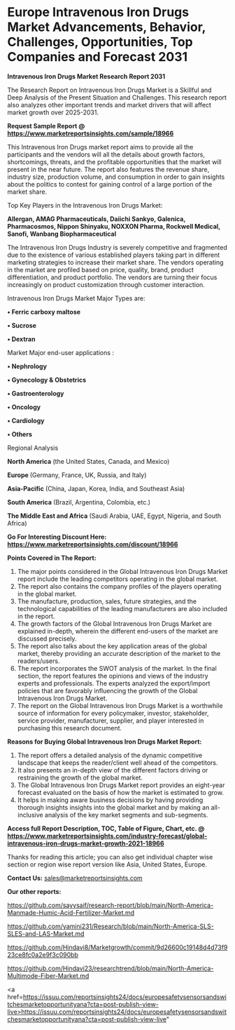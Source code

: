 # Europe Intravenous Iron Drugs Market Advancements, Behavior, Challenges, Opportunities, Top Companies and Forecast 2031

<strong>Intravenous Iron Drugs Market Research Report 2031</strong>

The Research Report on Intravenous Iron Drugs Market is a Skillful and Deep Analysis of the Present Situation and Challenges. This research report also analyzes other important trends and market drivers that will affect market growth over 2025-2031.

<strong>Request Sample Report @ <a href=https://www.marketreportsinsights.com/sample/18966>https://www.marketreportsinsights.com/sample/18966</a></strong>

This Intravenous Iron Drugs market report aims to provide all the participants and the vendors will all the details about growth factors, shortcomings, threats, and the profitable opportunities that the market will present in the near future. The report also features the revenue share, industry size, production volume, and consumption in order to gain insights about the politics to contest for gaining control of a large portion of the market share.

Top Key Players in the Intravenous Iron Drugs Market:

<strong>Allergan, AMAG Pharmaceuticals, Daiichi Sankyo, Galenica, Pharmacosmos, Nippon Shinyaku, NOXXON Pharma, Rockwell Medical, Sanofi, Wanbang Biopharmaceutical</strong>

The Intravenous Iron Drugs Industry is severely competitive and fragmented due to the existence of various established players taking part in different marketing strategies to increase their market share. The vendors operating in the market are profiled based on price, quality, brand, product differentiation, and product portfolio. The vendors are turning their focus increasingly on product customization through customer interaction.

Intravenous Iron Drugs Market Major Types are:

<strong>• Ferric carboxy maltose

• Sucrose

• Dextran</strong>

Market Major end-user applications :

<strong>• Nephrology

• Gynecology & Obstetrics

• Gastroenterology

• Oncology

• Cardiology

• Others</strong>

Regional Analysis

</u><strong><b>North America</b></strong> (the United States, Canada, and Mexico)

<strong><b>Europe </b></strong>(Germany, France, UK, Russia, and Italy)

<strong><b>Asia-Pacific</b></strong> (China, Japan, Korea, India, and Southeast Asia)

<strong><b>South America</b></strong> (Brazil, Argentina, Colombia, etc.)

<strong><b>The Middle East and Africa</b></strong> (Saudi Arabia, UAE, Egypt, Nigeria, and South Africa)

<strong>Go For Interesting Discount Here: <a href=https://www.marketreportsinsights.com/discount/18966>https://www.marketreportsinsights.com/discount/18966</a></strong>

<strong>Points Covered in The Report:</strong>
<ol>
  <li>The major points considered in the Global Intravenous Iron Drugs Market report include the leading competitors operating in the global market.</li>
  <li>The report also contains the company profiles of the players operating in the global market.</li>
  <li>The manufacture, production, sales, future strategies, and the technological capabilities of the leading manufacturers are also included in the report.</li>
  <li>The growth factors of the Global Intravenous Iron Drugs Market are explained in-depth, wherein the different end-users of the market are discussed precisely.</li>
  <li>The report also talks about the key application areas of the global market, thereby providing an accurate description of the market to the readers/users.</li>
  <li>The report incorporates the SWOT analysis of the market. In the final section, the report features the opinions and views of the industry experts and professionals. The experts analyzed the export/import policies that are favorably influencing the growth of the Global Intravenous Iron Drugs Market.</li>
  <li>The report on the Global Intravenous Iron Drugs Market is a worthwhile source of information for every policymaker, investor, stakeholder, service provider, manufacturer, supplier, and player interested in purchasing this research document.</li>
</ol>
<strong>Reasons for Buying Global Intravenous Iron Drugs Market Report:</strong>

<ol>
  <li>The report offers a detailed analysis of the dynamic competitive landscape that keeps the reader/client well ahead of the competitors.</li>
  <li>It also presents an in-depth view of the different factors driving or restraining the growth of the global market.</li>
  <li>The Global Intravenous Iron Drugs Market report provides an eight-year forecast evaluated on the basis of how the market is estimated to grow.</li>
  <li>It helps in making aware business decisions by having providing thorough insights insights into the global market and by making an all-inclusive analysis of the key market segments and sub-segments.</li>
</ol>
<strong>Access full Report Description, TOC, Table of Figure, Chart, etc. @ <a href=https://www.marketreportsinsights.com/industry-forecast/global-intravenous-iron-drugs-market-growth-2021-18966>https://www.marketreportsinsights.com/industry-forecast/global-intravenous-iron-drugs-market-growth-2021-18966</a></strong>


Thanks for reading this article; you can also get individual chapter wise section or region wise report version like Asia, United States, Europe.

<strong>Contact Us:</strong>
sales@marketreportsinsights.com

<strong>Our other reports:</strong>

<a href=https://github.com/sayysaif/research-report/blob/main/North-America-Manmade-Humic-Acid-Fertilizer-Market.md>https://github.com/sayysaif/research-report/blob/main/North-America-Manmade-Humic-Acid-Fertilizer-Market.md</a>

<a href=https://github.com/yamini231/Research/blob/main/North-America-SLS-SLES-and-LAS-Market.md>https://github.com/yamini231/Research/blob/main/North-America-SLS-SLES-and-LAS-Market.md</a>

<a href=https://github.com/Hindavi8/Marketgrowth/commit/9d26600c19148d4d73f923ce8fc0a2e9f3c090bb>https://github.com/Hindavi8/Marketgrowth/commit/9d26600c19148d4d73f923ce8fc0a2e9f3c090bb</a>

<a href=https://github.com/Hindavi23/researchtrend/blob/main/North-America-Multimode-Fiber-Market.md>https://github.com/Hindavi23/researchtrend/blob/main/North-America-Multimode-Fiber-Market.md</a>

<a href=https://issuu.com/reportsinsights24/docs/europesafetysensorsandswitchesmarketopportunityana?cta=post-publish-view-live>https://issuu.com/reportsinsights24/docs/europesafetysensorsandswitchesmarketopportunityana?cta=post-publish-view-live</a>"
